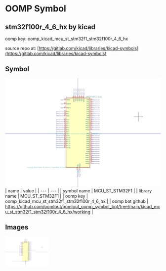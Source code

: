 # OOMP Symbol  
## stm32f100r_4_6_hx  by kicad  
  
oomp key: oomp_kicad_mcu_st_stm32f1_stm32f100r_4_6_hx  
  
source repo at: [https://gitlab.com/kicad/libraries/kicad-symbols](https://gitlab.com/kicad/libraries/kicad-symbols)  
## Symbol  
  
[![working.png](working_600.png)](working.png)  
| name | value | 
| --- | --- | 
| symbol name | MCU_ST_STM32F1 | 
| library name | MCU_ST_STM32F1 | 
| oomp key | oomp_kicad_mcu_st_stm32f1_stm32f100r_4_6_hx | 
| oomp bot github | https://github.com/oomlout/oomlout_oomp_symbol_bot/tree/main/kicad_mcu_st_stm32f1_stm32f100r_4_6_hx/working | 
## Images  
  
[![working.png](working_140.png)](working.png)  
